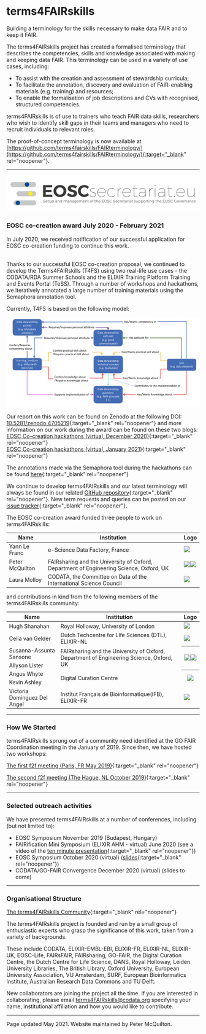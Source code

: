 # terms4FAIRskills

Building a terminology for the skills necessary to make data FAIR and to keep it FAIR.

The terms4FAIRskills project has created a formalised terminology that describes the competencies, skills and knowledge associated with making and keeping data FAIR. This terminology can be used in a variety of use cases, including:
- To assist with the creation and assessment of stewardship curricula;
- To facilitate the annotation, discovery and evaluation of FAIR-enabling materials (e.g. training) and resources;
- To enable the formalisation of job descriptions and CVs with recognised, structured competencies.

terms4FAIRskills is of use to trainers who teach FAIR data skills, researchers who wish to identify skill gaps in their teams and managers who need to recruit individuals to relevant roles.  

The proof-of-concept terminology is now available at [https://github.com/terms4fairskills/FAIRterminology/](https://github.com/terms4fairskills/FAIRterminology/){:target="_blank" rel="noopener"}.  


---

![EOSC](img/EOSCsecretariat.png "EOSC") 
### EOSC co-creation award July 2020 - February 2021 
  
In July 2020, we received notification of our successful application for EOSC co-creation funding to continue this work.  

<br>
Thanks to our successful EOSC co-creation proposal, we continued to develop the Terms4FAIRskills (T4FS) using two real-life use cases - the CODATA/RDA Summer Schools and the ELIXIR Training Platform Training and Events Portal (TeSS). Through a number of workshops and hackathons, we iteratively annotated a large number of training materials using the Semaphora annotation tool.

Currently, T4FS is based on the following model:
  
![T4FS Core model](/img/T4FS_vEOSC.png "T4FS Core model")
  
Our report on this work can be found on Zenodo at the following DOI: [10.5281/zenodo.4705219](https://doi.org/10.5281/zenodo.4705219){:target="_blank" rel="noopener"} and more information on our work during the award can be found on these two blogs:   
[EOSC Co-creation hackathons (virtual, December 2020)](https://codata.org/blog/2020/12/16/terms4fairskills-hackathons-december-2020/){:target="_blank" rel="noopener"}   
[EOSC Co-creation hackathons (virtual, January 2021)](https://codata.org/blog/2021/02/){:target="_blank" rel="noopener"}  

The annotations made via the Semaphora tool during the hackathons can be found [here](http://t4fs.esciencedatafactory.com){:target="_blank" rel="noopener"} 

We continue to develop terms4FAIRskills and our latest terminology will always be found in our related [GitHub repository](https://github.com/terms4fairskills/FAIRterminology){:target="_blank" rel="noopener"}. New term requests and queries can be posted on our [issue tracker](https://github.com/terms4fairskills/FAIRterminology/issues/){:target="_blank" rel="noopener"}.

The EOSC co-creation award funded three people to work on terms4FAIRskills:  

<table>

<thead>
<tr class="header">
<th><strong>Name</strong></th>
<th><strong>Institution</strong></th>
<th><strong>Logo</strong></th>
</tr>
</thead>
<tbody>
<tr class="even">
<td>Yann Le Franc</td>
<td>e-Science Data Factory, France</td>
<td><img src="InitialAnnouncement/images/image14.png" style="width:1.5in" /></td>
</tr>
<tr class="odd">
<td>Peter McQuilton</td>
<td>FAIRsharing and the University of Oxford, Department of Engineering Science, Oxford, UK</td>
<td><img src="InitialAnnouncement/images/image10.png" style="width:1.5in;" /><img src="InitialAnnouncement/images/image8.png" style="width:1.5in" /></td>
</tr>
<tr class="even">
<td>Laura Molloy</td>
<td>CODATA, the Committee on Data of the International Science Council</td>
<td><img src="InitialAnnouncement/images/image13.png" style="width:1.5in" /></td>
</tr>
</tbody>
</table>

and contributions in kind from the following members of the terms4FAIRskills community:

<table>

<thead>
<tr class="header">
<th><strong>Name</strong></th>
<th><strong>Institution</strong></th>
<th><strong>Logo</strong></th>
</tr>
</thead>
<tbody>
<tr class="even">
<td>Hugh Shanahan</td>
<td>Royal Holloway, University of London</td>
<td><img src="InitialAnnouncement/images/image3.jpg" style="width:1.5in" /></td>
</tr>
<tr class="odd">
<td>Celia van Gelder</td>
<td>Dutch Techcentre for LIfe Sciences (DTL), ELIXIR-NL</td>
<td><img src="InitialAnnouncement/images/image11.png" style="width:1.5in" /></td>
</tr>
<tr class="even">
<td>Susanna-Assunta Sansone</td>
<td rowspan="2">
FAIRsharing and the University of Oxford, Department of Engineering Science, Oxford, UK
</td>
<th rowspan="2"><img src="InitialAnnouncement/images/image10.png" style="width:1.5in;" /><img src="InitialAnnouncement/images/image8.png" style="width:1.5in" />
</th>
</tr>
<tr class="odd">
<td>Allyson Lister</td>
</tr>
<tr class="even">
<td>Angus Whyte</td>
<td rowspan="2">
Digital Curation Centre
</td>
<th rowspan="2"><img src="InitialAnnouncement/images/dcc.png" style="width:1.5in;" />
</th>
</tr>
<tr class="odd">
<td>Kevin Ashley</td>
</tr>
<tr class="even">
<td>Victoria Dominguez Del Angel</td>
<td>Institut Français de Bioinformatique(IFB), ELIXIR-FR</td>
<td><img src="InitialAnnouncement/images/image22.png" style="width:1.5in" /></td>
</tr>  
</tbody>
</table>


---

### How We Started

terms4FAIRskills sprung out of a community need identified at the GO FAIR Coordination meeting in the January of 2019. Since then, we have hosted two workshops:  

[The first f2f meeting (Paris, FR May 2019)](https://terms4fairskills.github.io/Announcement.html){:target="_blank" rel="noopener"}  

[The second f2f meeting (The Hague, NL October 2019)](https://terms4fairskills.github.io/2ndWorkshopHagueAnnouncement.html){:target="_blank" rel="noopener"}  

---

### Selected outreach activities

We have presented terms4FAIRskills at a number of conferences, including (but not limited to):
- EOSC Symposium November 2019 (Budapest, Hungary)
- FAIRification Mini Symposium (ELIXIR AHM - virtual) June 2020 (see a video of the [ten minute presentation](https://www.youtube.com/watch?v=d21y9glx_fw&feature=youtu.be){:target="_blank" rel="noopener"})
- EOSC Symposium October 2020 (virtual) ([slides](https://drive.google.com/file/d/1mMjMO1mdl1UyL4_X43Tv4wqlJBZnf_YC/view?usp=sharing){:target="_blank" rel="noopener"})
- CODATA/GO-FAIR Convergence December 2020 (virtual) (slides to come)

 

---


### Organisational Structure

[The terms4FAIRskills Community](https://terms4fairskills.github.io/community.html){:target="_blank" rel="noopener"}  

The terms4FAIRskills project is founded and run by a small group of enthusiastic experts who grasp the significance of this work, taken from a variety of backgrounds.  

These include CODATA, ELIXIR-EMBL-EBI, ELIXIR-FR, ELIXIR-NL, ELIXIR-UK, EOSC-Life, FAIRsFAIR, FAIRsharing, GO-FAIR, the Digital Curation Centre, the Dutch Centre for Life Science, DANS, Royal Holloway, Leiden University Libraries, The British Library, Oxford University, European University Association, VU Amsterdam, SURF, European Bioinformatics Institute, Australian Research Data Commons and TU Delft.  

New collaborators are joining the project all the time. If you are interested in collaborating, please email [terms4FAIRskills@codata.org](mailto:terms4FAIRskills@codata.org) specifying your name, institutional affiliation and how you would like to contribute.  


---

Page updated May 2021. Website maintained by Peter McQuilton.  
